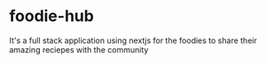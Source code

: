 # foodie-hub
It's a full stack application using nextjs for the foodies to share their amazing reciepes with the community
